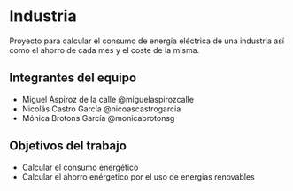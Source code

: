 # Industria

Proyecto para calcular el consumo de energía eléctrica de una industria así como el ahorro de cada mes y el coste de la misma.

## Integrantes del equipo


* Miguel Aspiroz de la calle @miguelaspirozcalle
* Nicolás Castro García  @nicoascastrogarcia
* Mónica Brotons García  @monicabrotonsg

## Objetivos del trabajo

* Calcular el consumo energético
* Calcular el ahorro enérgetico por el uso de energias renovables

